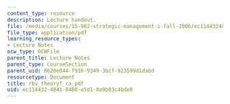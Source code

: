 ```yaml
---
content_type: resource
description: Lecture handout.
file: /media/courses/15-902-strategic-management-i-fall-2006/ec11443248418460e5d18a9b03c4bde0_rbv_theoryf_ca.pdf
file_type: application/pdf
learning_resource_types:
- Lecture Notes
ocw_type: OCWFile
parent_title: Lecture Notes
parent_type: CourseSection
parent_uid: 6628e044-f916-9349-3bcf-923599d1da6d
resourcetype: Document
title: rbv_theoryf_ca.pdf
uid: ec114432-4841-8460-e5d1-8a9b03c4bde0
---
```

